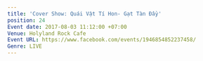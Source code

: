 ```yaml
---
title: 'Cover Show: Quái Vật Tí Hon- Gạt Tàn Đầy'
position: 24
Event date: 2017-08-03 11:12:00 +07:00
Venue: Holyland Rock Cafe
Event URL: https://www.facebook.com/events/1946854852237458/
Genre: LIVE
---
```


